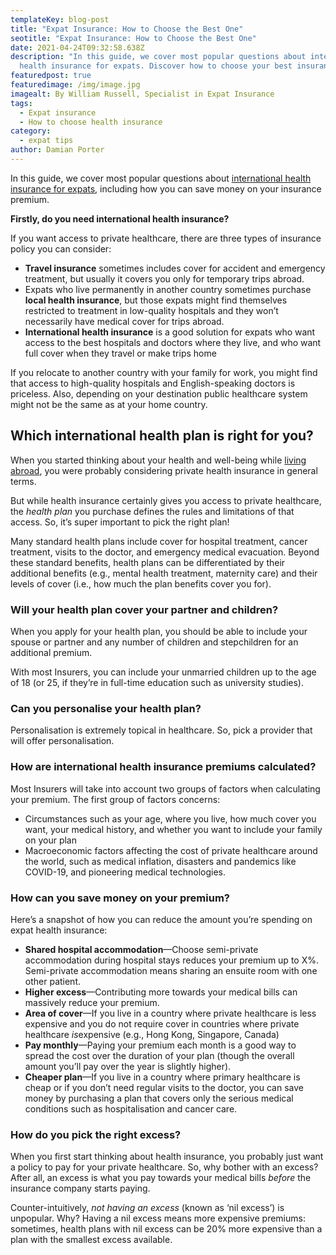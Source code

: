 ```yaml
---
templateKey: blog-post
title: "Expat Insurance: How to Choose the Best One"
seotitle: "Expat Insurance: How to Choose the Best One"
date: 2021-04-24T09:32:58.638Z
description: "In this guide, we cover most popular questions about international
  health insurance for expats. Discover how to choose your best insurance. "
featuredpost: true
featuredimage: /img/image.jpg
imagealt: By William Russell, Specialist in Expat Insurance
tags:
  - Expat insurance
  - How to choose health insurance
category:
  - expat tips
author: Damian Porter
---
```

In this guide, we cover most popular questions about [international health insurance for expats](https://www.william-russell.com/the-expat-magazine/), including how you can save money on your insurance premium.

**Firstly, do you need international health insurance?**

If you want access to private healthcare, there are three types of insurance policy you can consider:

* **Travel insurance** sometimes includes cover for accident and emergency treatment, but usually it covers you only for temporary trips abroad.
* Expats who live permanently in another country sometimes purchase **local health insurance**, but those expats might find themselves restricted to treatment in low-quality hospitals and they won’t necessarily have medical cover for trips abroad.
* **International health insurance** is a good solution for expats who want access to the best hospitals and doctors where they live, and who want full cover when they travel or make trips home

If you relocate to another country with your family for work, you might find that access to high-quality hospitals and English-speaking doctors is priceless. Also, depending on your destination public healthcare system might not be the same as at your home country.

## **Which international health plan is right for you?**

When you started thinking about your health and well-being while [living abroad](https://www.thexpatmagazine.com/blog/2019-10-03-a-new-expat-resource-for-global-citizens-living-abroad), you were probably considering private health insurance in general terms.

But while health insurance certainly gives you access to private healthcare, the *health plan* you purchase defines the rules and limitations of that access. So, it’s super important to pick the right plan!

Many standard health plans include cover for hospital treatment, cancer treatment, visits to the doctor, and emergency medical evacuation. Beyond these standard benefits, health plans can be differentiated by their additional benefits (e.g., mental health treatment, maternity care) and their levels of cover (i.e., how much the plan benefits cover you for).

### **Will your health plan cover your partner and children?**

When you apply for your health plan, you should be able to include your spouse or partner and any number of children and stepchildren for an additional premium.

With most Insurers, you can include your unmarried children up to the age of 18 (or 25, if they’re in full-time education such as university studies).

### **Can you personalise your health plan?**

Personalisation is extremely topical in healthcare. So, pick a provider that will offer personalisation.

### **How are international health insurance premiums calculated?**

Most Insurers will take into account two groups of factors when calculating your premium. The first group of factors concerns:

* Circumstances such as your age, where you live, how much cover you want, your medical history, and whether you want to include your family on your plan
* Macroeconomic factors affecting the cost of private healthcare around the world, such as medical inflation, disasters and pandemics like COVID-19, and pioneering medical technologies.

### **How can you save money on your premium?**

Here’s a snapshot of how you can reduce the amount you’re spending on expat health insurance:

* **Shared hospital accommodation**—Choose semi-private accommodation during hospital stays reduces your premium up to X%. Semi-private accommodation means sharing an ensuite room with one other patient.
* **Higher excess**—Contributing more towards your medical bills can massively reduce your premium.
* **Area of cover**—If you live in a country where private healthcare is less expensive and you do not require cover in countries where private healthcare *is*expensive (e.g., Hong Kong, Singapore, Canada)
* **Pay monthly**—Paying your premium each month is a good way to spread the cost over the duration of your plan (though the overall amount you’ll pay over the year is slightly higher).
* **Cheaper plan**—If you live in a country where primary healthcare is cheap or if you don’t need regular visits to the doctor, you can save money by purchasing a plan that covers only the serious medical conditions such as hospitalisation and cancer care.

### **How do you pick the right excess?**

When you first start thinking about health insurance, you probably just want a policy to pay for your private healthcare. So, why bother with an excess? After all, an excess is what you pay towards your medical bills *before* the insurance company starts paying.

Counter-intuitively, *not having an excess* (known as ‘nil excess’) is unpopular. Why? Having a nil excess means more expensive premiums: sometimes, health plans with nil excess can be 20% more expensive than a plan with the smallest excess available.